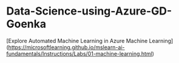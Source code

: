 # Data-Science-using-Azure-GD-Goenka

[Explore Automated Machine Learning in Azure Machine Learning] (https://microsoftlearning.github.io/mslearn-ai-fundamentals/Instructions/Labs/01-machine-learning.html)
